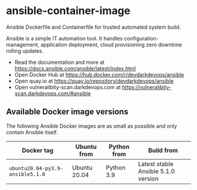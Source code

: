 # ansible-container-image

Ansible Dockerfile and Containerfile for trusted automated system build.

Ansible is a simple IT automation tool. It handles configuration-management, application deployment, cloud provisioning zero downtime rolling updates.

- Read the documentation and more at https://docs.ansible.com/ansible/latest/index.html
- Open Docker Hub at https://hub.docker.com/r/devdarkdevops/ansible
- Open quay.io at https://quay.io/repository/devdarkdevops/ansible
- Open vulneralibity-scan.darkdevops.com at https://vulneralibity-scan.darkdevops.com/#ansible

## Available Docker image versions

The following Ansible Docker images are as small as possible and only contain Ansible itself.

| Docker tag                       | Ubuntu from  | Python from | Build from                          |
| -------------------------------- | ------------ | ----------- | ----------------------------------- |
| `ubuntu20.04-py3.9-ansible5.1.0` | Ubuntu 20.04 | Python 3.9  | Latest stable Ansible 5.1.0 version |
